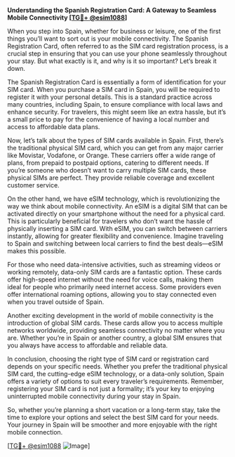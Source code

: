 **Understanding the Spanish Registration Card: A Gateway to Seamless Mobile Connectivity [[TG💪+ @esim1088](https://t.me/s/esim1088)]**

When you step into Spain, whether for business or leisure, one of the first things you’ll want to sort out is your mobile connectivity. The Spanish Registration Card, often referred to as the SIM card registration process, is a crucial step in ensuring that you can use your phone seamlessly throughout your stay. But what exactly is it, and why is it so important? Let’s break it down.

The Spanish Registration Card is essentially a form of identification for your SIM card. When you purchase a SIM card in Spain, you will be required to register it with your personal details. This is a standard practice across many countries, including Spain, to ensure compliance with local laws and enhance security. For travelers, this might seem like an extra hassle, but it’s a small price to pay for the convenience of having a local number and access to affordable data plans.

Now, let’s talk about the types of SIM cards available in Spain. First, there’s the traditional physical SIM card, which you can get from any major carrier like Movistar, Vodafone, or Orange. These carriers offer a wide range of plans, from prepaid to postpaid options, catering to different needs. If you’re someone who doesn’t want to carry multiple SIM cards, these physical SIMs are perfect. They provide reliable coverage and excellent customer service.

On the other hand, we have eSIM technology, which is revolutionizing the way we think about mobile connectivity. An eSIM is a digital SIM that can be activated directly on your smartphone without the need for a physical card. This is particularly beneficial for travelers who don’t want the hassle of physically inserting a SIM card. With eSIM, you can switch between carriers instantly, allowing for greater flexibility and convenience. Imagine traveling to Spain and switching between local carriers to find the best deals—eSIM makes this possible.

For those who need data-intensive activities, such as streaming videos or working remotely, data-only SIM cards are a fantastic option. These cards offer high-speed internet without the need for voice calls, making them ideal for people who primarily need internet access. Some providers even offer international roaming options, allowing you to stay connected even when you travel outside of Spain.

Another exciting development in the world of mobile connectivity is the introduction of global SIM cards. These cards allow you to access multiple networks worldwide, providing seamless connectivity no matter where you are. Whether you’re in Spain or another country, a global SIM ensures that you always have access to affordable and reliable data.

In conclusion, choosing the right type of SIM card or registration card depends on your specific needs. Whether you prefer the traditional physical SIM card, the cutting-edge eSIM technology, or a data-only solution, Spain offers a variety of options to suit every traveler’s requirements. Remember, registering your SIM card is not just a formality; it’s your key to enjoying uninterrupted mobile connectivity during your stay in Spain.

So, whether you’re planning a short vacation or a long-term stay, take the time to explore your options and select the best SIM card for your needs. Your journey in Spain will be smoother and more enjoyable with the right mobile connection. 

[[TG💪+ @esim1088](https://t.me/s/esim1088) ![Image](https://i.postimg.cc/Y0z9fWf4/image.png)]